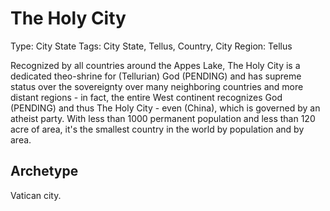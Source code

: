 # The Holy City

Type: City State
Tags: City State, Tellus, Country, City
Region: Tellus

Recognized by all countries around the Appes Lake, The Holy City is a dedicated theo-shrine for (Tellurian) God (PENDING) and has supreme status over the sovereignty over many neighboring countries and more distant regions - in fact, the entire West continent recognizes God (PENDING) and thus The Holy City - even (China), which is governed by an atheist party. With less than 1000 permanent population and less than 120 acre of area, it's the smallest country in the world by population and by area.

## Archetype

Vatican city.